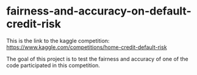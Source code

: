 # fairness-and-accuracy-on-default-credit-risk


This is the link to the kaggle competition: https://www.kaggle.com/competitions/home-credit-default-risk 

The goal of this project is to test the fairness and accuracy of one of the code participated in this competition.

